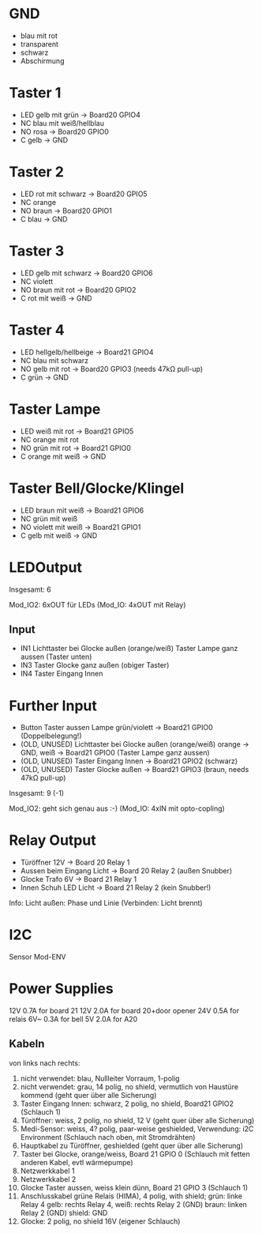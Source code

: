 # GND

- blau mit rot
- transparent
- schwarz
- Abschirmung

# Taster 1

- LED gelb mit grün                -> Board20 GPIO4
- NC blau mit weiß/hellblau
- NO rosa                          -> Board20 GPIO0
- C gelb                           -> GND

# Taster 2

- LED rot mit schwarz              -> Board20 GPIO5
- NC orange
- NO braun                         -> Board20 GPIO1
- C blau                           -> GND

# Taster 3

- LED gelb mit schwarz             -> Board20 GPIO6
- NC violett
- NO braun mit rot                 -> Board20 GPIO2
- C rot mit weiß                   -> GND

# Taster 4

- LED hellgelb/hellbeige           -> Board21 GPIO4
- NC blau mit schwarz
- NO gelb mit rot                  -> Board20 GPIO3 (needs 47kΩ pull-up)
- C grün                           -> GND

# Taster Lampe

- LED weiß mit rot                 -> Board21 GPIO5
- NC orange mit rot
- NO grün mit rot                  -> Board21 GPIO0
- C orange mit weiß                -> GND

# Taster Bell/Glocke/Klingel

- LED braun mit weiß               -> Board21 GPIO6
- NC grün mit weiß
- NO violett mit weiß              -> Board21 GPIO1
- C gelb mit weiß                  -> GND


# LEDOutput

Insgesamt: 6

Mod_IO2: 6xOUT für LEDs
(Mod_IO: 4xOUT mit Relay)

## Input

- IN1 Lichttaster bei Glocke außen (orange/weiß) Taster Lampe ganz aussen (Taster unten)
- IN3 Taster Glocke ganz außen (obiger Taster)
- IN4 Taster Eingang Innen

# Further Input

- Button Taster aussen Lampe grün/violett -> Board21 GPIO0 (Doppelbelegung!)
- (OLD, UNUSED) Lichttaster bei Glocke außen (orange/weiß) orange -> GND, weiß -> Board21 GPIO0 (Taster Lampe ganz aussen)
- (OLD, UNUSED) Taster Eingang Innen -> Board21 GPIO2 (schwarz)
- (OLD, UNUSED) Taster Glocke außen -> Board21 GPIO3 (braun, needs 47kΩ pull-up)

Insgesamt: 9 (-1)

Mod_IO2: geht sich genau aus :-)
(Mod_IO: 4xIN mit opto-copling)



# Relay Output

- Türöffner 12V                   -> Board 20 Relay 1
- Aussen beim Eingang Licht       -> Board 20 Relay 2 (außen Snubber)
- Glocke Trafo 6V                 -> Board 21 Relay 1
- Innen Schuh LED Licht           -> Board 21 Relay 2 (kein Snubber!)


Info: Licht außen: Phase und Linie (Verbinden: Licht brennt)


# I2C

Sensor Mod-ENV

# Power Supplies

12V 0.7A for board 21
12V 2.0A for board 20+door opener
24V 0.5A for relais
6V~ 0.3A for bell
5V  2.0A for A20

## Kabeln

von links nach rechts:

1. nicht verwendet: blau, Nullleiter Vorraum, 1-polig
2. nicht verwendet: grau, 14 polig, no shield, vermutlich von Haustüre kommend (geht quer über alle Sicherung)
3. Taster Eingang Innen: schwarz, 2 polig, no shield, Board21 GPIO2 (Schlauch 1)
4. Türöffner: weiss, 2 polig, no shield, 12 V (geht quer über alle Sicherung)
5. Medi-Sensor: weiss, 4? polig, paar-weise geshielded, Verwendung: i2C Environment (Schlauch nach oben, mit Stromdrähten)
6. Hauptkabel zu Türöffner, geshielded (geht quer über alle Sicherung)
7. Taster bei Glocke, orange/weiss, Board 21 GPIO 0 (Schlauch mit fetten anderen Kabel, evtl wärmepumpe)
8. Netzwerkkabel 1
9. Netzwerkkabel 2
10. Glocke Taster aussen, weiss klein dünn, Board 21 GPIO 3 (Schlauch 1)
11. Anschlusskabel grüne Relais (HIMA), 4 polig, with shield;
	grün: linke Relay 4
	gelb: rechts Relay 4,
	weiß: rechts Relay 2 (GND)
	braun: linken Relay 2 (GND)
	shield: GND
12. Glocke: 2 polig, no shield 16V (eigener Schlauch)
